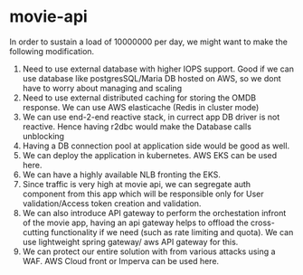 # movie-api

In order to sustain a load of 10000000 per day, we might want to make the following modification.

1. Need to use external database with higher IOPS support. Good if we can use database like postgresSQL/Maria DB hosted on AWS, so we dont have to worry about managing and scaling
2. Need to use external distributed caching for storing the OMDB response. We can use AWS elasticache (Redis in cluster mode)
3. We can use end-2-end reactive stack, in currect app DB driver is not reactive. Hence having r2dbc would make the Database calls unblocking
4. Having a DB connection pool at application side would be good as well.
5. We can deploy the application in kubernetes. AWS EKS can be used here.
6. We can have a highly available NLB fronting the EKS.
7. Since traffic is very high at movie api, we can segregate auth component from this app which will be responsible only for User validation/Access token creation and validation.
8. We can also introduce API gateway to perform the orchestation infront of the movie app, having an api gateway helps to offload the cross-cutting functionality if we need (such as rate limiting and quota). We can use lightweight spring gateway/ aws API gateway for this. 
9. We can protect our entire solution with from various attacks using a WAF. AWS Cloud front or Imperva can be used here.
